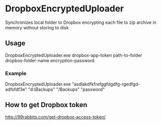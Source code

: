 # DropboxEncryptedUploader
Synchronizes local folder to Dropbox encrypting each file to zip archive in memory without storing to disk
## Usage
DropboxEncryptedUploader.exe dropbox-app-token path-to-folder dropbox-folder-name encryption-password
### Example
DropboxEncryptedUploader.exe "asdlakdfkfrefggfdgdfg-rgedfgd-adfsfdf3e" "d:\Backups" "/Backups" "password"

## How to get Dropbox token
http://99rabbits.com/get-dropbox-access-token/
